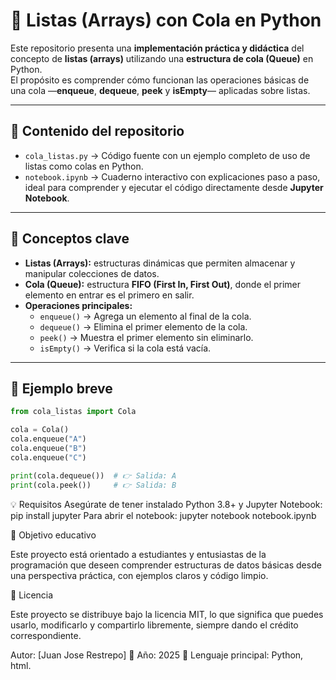 # 🧮 Listas (Arrays) con Cola en Python

Este repositorio presenta una **implementación práctica y didáctica** del concepto de **listas (arrays)** utilizando una **estructura de cola (Queue)** en Python.  
El propósito es comprender cómo funcionan las operaciones básicas de una cola —**enqueue**, **dequeue**, **peek** y **isEmpty**— aplicadas sobre listas.

---

## 📘 Contenido del repositorio

- `cola_listas.py` → Código fuente con un ejemplo completo de uso de listas como colas en Python.  
- `notebook.ipynb` → Cuaderno interactivo con explicaciones paso a paso, ideal para comprender y ejecutar el código directamente desde **Jupyter Notebook**.

---

## 🧠 Conceptos clave

- **Listas (Arrays):** estructuras dinámicas que permiten almacenar y manipular colecciones de datos.  
- **Cola (Queue):** estructura **FIFO (First In, First Out)**, donde el primer elemento en entrar es el primero en salir.  
- **Operaciones principales:**
  - `enqueue()` → Agrega un elemento al final de la cola.  
  - `dequeue()` → Elimina el primer elemento de la cola.  
  - `peek()` → Muestra el primer elemento sin eliminarlo.  
  - `isEmpty()` → Verifica si la cola está vacía.  

---

## 🧩 Ejemplo breve

```python
from cola_listas import Cola

cola = Cola()
cola.enqueue("A")
cola.enqueue("B")
cola.enqueue("C")

print(cola.dequeue())  # 👉 Salida: A
print(cola.peek())     # 👉 Salida: B
```


💡 Requisitos
Asegúrate de tener instalado Python 3.8+ y Jupyter Notebook:
pip install jupyter
Para abrir el notebook:
jupyter notebook notebook.ipynb

🎯 Objetivo educativo

Este proyecto está orientado a estudiantes y entusiastas de la programación que deseen comprender estructuras de datos básicas desde una perspectiva práctica, con ejemplos claros y código limpio.

📄 Licencia

Este proyecto se distribuye bajo la licencia MIT, lo que significa que puedes usarlo, modificarlo y compartirlo libremente, siempre dando el crédito correspondiente.

Autor: [Juan Jose Restrepo]
📅 Año: 2025
🐍 Lenguaje principal: Python, html.

